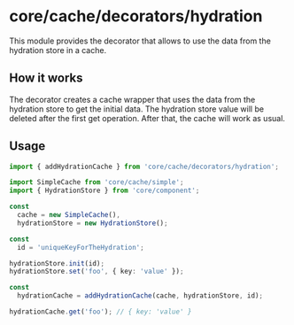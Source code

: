 # core/cache/decorators/hydration

This module provides the decorator that allows to use the data from the hydration store in a cache.

## How it works

The decorator creates a cache wrapper that uses the data from the hydration store to get the initial data.
The hydration store value will be deleted after the first get operation. After that, the cache will work as usual.

## Usage

```typescript
import { addHydrationCache } from 'core/cache/decorators/hydration';

import SimpleCache from 'core/cache/simple';
import { HydrationStore } from 'core/component';

const
  cache = new SimpleCache(),
  hydrationStore = new HydrationStore();

const
  id = 'uniqueKeyForTheHydration';

hydrationStore.init(id);
hydrationStore.set('foo', { key: 'value' });

const
  hydrationCache = addHydrationCache(cache, hydrationStore, id);

hydrationCache.get('foo'); // { key: 'value' }
```


